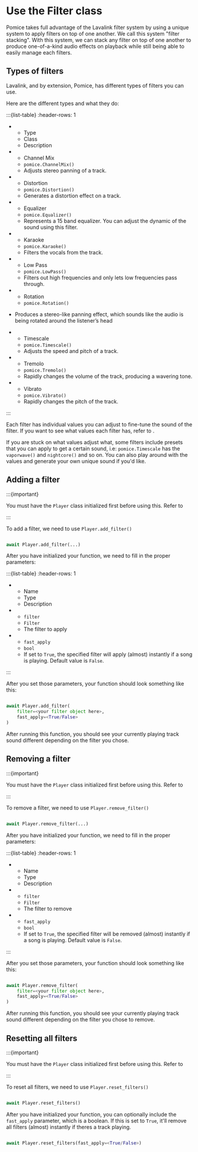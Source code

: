 # Use the Filter class

Pomice takes full advantage of the Lavalink filter system by using a unique system to apply filters on top of one another. We call this system "filter stacking". With this system, we can stack any filter on top of one another to produce one-of-a-kind audio effects on playback while still being able to easily manage each filters.


## Types of filters

Lavalink, and by extension, Pomice, has different types of filters you can use.

Here are the different types and what they do:

:::{list-table}
:header-rows: 1

* - Type
  - Class
  - Description


* - Channel Mix
  - `pomice.ChannelMix()`
  - Adjusts stereo panning of a track.

* - Distortion
  - `pomice.Distortion()`
  - Generates a distortion effect on a track.
  
* - Equalizer
  - `pomice.Equalizer()`
  - Represents a 15 band equalizer. You can adjust the dynamic of the sound using this filter.

* - Karaoke
  - `pomice.Karaoke()`
  - Filters the vocals from the track.

* - Low Pass
  - `pomice.LowPass()`
  - Filters out high frequencies and only lets low frequencies pass through.

* - Rotation
  - `pomice.Rotation()`
-  Produces a stereo-like panning effect, which sounds like the audio is being rotated around the listener’s head

* - Timescale
  - `pomice.Timescale()`
  - Adjusts the speed and pitch of a track.

* - Tremolo
  - `pomice.Tremolo()`
  - Rapidly changes the volume of the track, producing a wavering tone.

* - Vibrato
  - `pomice.Vibrato()`
  - Rapidly changes the pitch of the track.

:::


Each filter has individual values you can adjust to fine-tune the sound of the filter. If you want to see what values each filter has, refer to [](../api/filters.md).

If you are stuck on what values adjust what, some filters include presets that you can apply to get a certain sound, i.e: `pomice.Timescale` has the `vaporwave()` and `nightcore()` and so on. You can also play around with the values and generate your own unique sound if you'd like.

## Adding a filter

:::{important}

You must have the `Player` class initialized first before using this. Refer to [](player.md)

:::

To add a filter, we need to use `Player.add_filter()`


```py

await Player.add_filter(...)

```


After you have initialized your function, we need to fill in the proper parameters:

:::{list-table}
:header-rows: 1

* - Name
  - Type
  - Description

* - `filter`
  - `Filter`
  - The filter to apply

* - `fast_apply`
  - `bool`
  - If set to `True`, the specified filter will apply (almost) instantly if a song is playing. Default value is `False`.

:::

After you set those parameters, your function should look something like this:

```py

await Player.add_filter(
    filter=<your filter object here>,
    fast_apply=<True/False>
)

```

After running this function, you should see your currently playing track sound different depending on the filter you chose.

## Removing a filter

:::{important}

You must have the `Player` class initialized first before using this. Refer to [](player.md)

:::


To remove a filter, we need to use `Player.remove_filter()`

```py

await Player.remove_filter(...)

```


After you have initialized your function, we need to fill in the proper parameters:

:::{list-table}
:header-rows: 1

* - Name
  - Type
  - Description

* - `filter`
  - `Filter`
  - The filter to remove

* - `fast_apply`
  - `bool`
  - If set to `True`, the specified filter will be removed (almost) instantly if a song is playing. Default value is `False`.

:::

After you set those parameters, your function should look something like this:

```py

await Player.remove_filter(
    filter=<your filter object here>,
    fast_apply=<True/False>
)

```

After running this function, you should see your currently playing track sound different depending on the filter you chose to remove.


## Resetting all filters

:::{important}

You must have the `Player` class initialized first before using this. Refer to [](player.md)

:::

To reset all filters, we need to use `Player.reset_filters()`

```py

await Player.reset_filters()

```


After you have initialized your function, you can optionally include the `fast_apply` parameter, which is a boolean. If this is set to `True`, it'll remove all filters (almost) instantly if theres a track playing.

```py

await Player.reset_filters(fast_apply=<True/False>)

```

